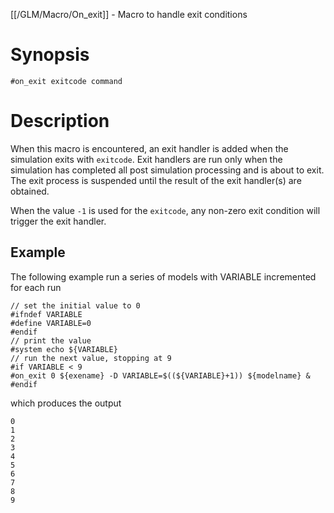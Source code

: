 [[/GLM/Macro/On_exit]] - Macro to handle exit conditions

# Synopsis
~~~
#on_exit exitcode command
~~~

# Description

When this macro is encountered, an exit handler is added when the simulation exits with `exitcode`.  Exit handlers are run only when the simulation has completed all post simulation processing and is about to exit.  The exit process is suspended until the result of the exit handler(s) are obtained.

When the value `-1` is used for the `exitcode`, any non-zero exit condition will trigger the exit handler.

## Example

The following example run a series of models with VARIABLE incremented for each run
~~~
// set the initial value to 0
#ifndef VARIABLE
#define VARIABLE=0
#endif
// print the value
#system echo ${VARIABLE}
// run the next value, stopping at 9
#if VARIABLE < 9
#on_exit 0 ${exename} -D VARIABLE=$((${VARIABLE}+1)) ${modelname} &
#endif
~~~
which produces the output
~~~
0
1
2
3
4
5
6
7
8
9
~~~
